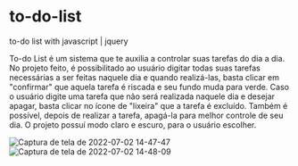 # to-do-list
to-do list with javascript | jquery


To-do List é um sistema que te auxilia a controlar suas tarefas do dia a dia. No projeto feito, é possibilitado ao usuário digitar todas suas tarefas necessárias a ser feitas naquele dia e quando realizá-las, basta clicar em "confirmar" que aquela tarefa é riscada e seu fundo muda para verde. 
Caso o usuário digite uma tarefa que não será realizada naquele dia e desejar apagar, basta clicar no ícone de "lixeira" que a tarefa é excluído. Também é possível, depois de realizar a tarefa, apagá-la para melhor controle de seu dia.
O projeto possuí modo claro e escuro, para o usuário escolher. 

![Captura de tela de 2022-07-02 14-47-47](https://user-images.githubusercontent.com/89143939/177011284-b0a8bf2e-219a-49ba-92d9-ffd7581459a5.png)
![Captura de tela de 2022-07-02 14-48-09](https://user-images.githubusercontent.com/89143939/177011285-ae21ed54-750e-415b-a6ee-5bd7bd49a604.png)


